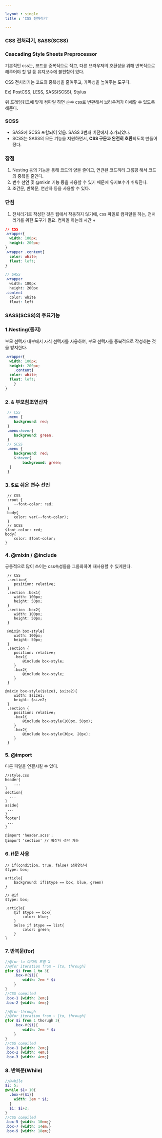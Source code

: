 ```yaml
---

layout : single
title : 'CSS 전처리기'

---
```


### CSS 전처리기, SASS(SCSS)

### Cascading Style Sheets Preprocessor

기본적인 css는, 코드를 중복적으로 적고, 다른 브라우저의 호환성을 위해  반복적으로 해주어야 할 일 등 유지보수에 불편함이 있다. 

CSS 전처리기는 코드의 중복성을 줄여주고, 가독성을 높여주는 도구다. 

Ex) PostCSS, LESS, SASS(SCSS), Stylus

위 프레임워크에 맞게 컴파일 하면 순수 css로 변환해서 브라우저가 이해할 수 있도록 해준다. 



### SCSS

* SASS에 SCSS 포함되어 있음. SASS 3번째 버전에서 추가되었다. 
* SCSS는 SASS의 모든 기능을 지원하면서, **CSS 구문과 완전히 호환**되도록 만들어졌다. 



### 장점

1. Nesting 등의 기능을 통해 코드의 양을 줄이고, 연관된 코드끼리 그룹핑 해서 코드의 중복을 줄인다.
2. 변수 선언 및 @mixin 기능 등을 사용할 수 있기 때문에 유지보수가 쉬워진다. 
3. 조건문, 반복문, 연산자 등을 사용할 수 있다. 



### 단점

1. 전처리기로 작성한 것은 웹에서 작동하지 않기에, css 파일로 컴파일을 하는, 전처리기를 위한 도구가 필요. 컴파일 하는데 시간 + 



```css
// CSS
.wrapper{
  width: 100px;
  height: 200px;
}
.wrapper .content{
  color: white;
  float: left; 
}
```

```scss
// SASS
.wrapper
  width: 100px
  height: 200px
.content
  color: white
  float: left
```



### SASS(SCSS)의 주요기능 

### 1.Nesting(둥지)

부모 선택자 내부에서 자식 선택자를 사용하여, 부모 선택자를 중복적으로 작성하는 것을 방지한다. 

```scss
.wrapper{
  width: 100px;
  height: 200px;
	.content{
  color: white;
  float: left; 
	}
}
```



### 2. & 부모참조연산자 

```scss
 // CSS
 .menu {
 	background: red; 
 }
 .menu:hover{
 	background: green; 
 }
 // SCSS
 .menu {
 	background: red; 
 	&:hover{
 		background: green;
  }
 }
```



### 3. $로 쉬운 변수 선언

```
 // CSS
 :root {
 	--font-color: red; 
 }
 body{
 	color: var(--font-color);
 }
 // SCSS
$font-color: red;
body{
	color: $font-color; 
}
```



### 4. @mixin / @include 

공통적으로 많이 쓰이는 css속성들을 그룹화하여 재사용할 수 있게한다. 

```
 // CSS
 .section{
 	position: relative; 
 }
 .section .box1{
 	width: 100px; 
 	height: 50px; 
 }
 .section .box2{
 	width: 100px; 
 	height: 50px; 
 }
```

```// CSS
 @mixin box-style{
 	width: 100px; 
 	height: 50px; 
 }
 .section {
 	position: relative;
 	.box1{
 		@include box-style;
 	}
 	.box2{
 		@include box-style;
 	}
 }
```

```
@mixin box-style($size1, $size2){
 	width: $size1; 
 	height: $size2; 
 }
 .section {
 	position: relative;
 	.box1{
 		@include box-style(100px, 50px);
 	}
 	.box2{
 		@include box-style(30px, 20px);
 	}
 }
```



### 5. @import

다른 파일을 연결시킬 수 있다. 



```
//style.css
header{
	...
}
section{
  ...
}
aside{
 ...
}
footer{
 ...
}
```

```
@import 'header.scss';
@import 'section' // 확장자 생략 가능 
```



### 6. if문 사용 

```
// if(condition, true, false) 삼항연산자 
$type: box;

article{
	background: if($type == box, blue, green)
}
```



```// if(condition, true, false) 삼항연산자 
// @if 
$type: box;

.article{
	@if $type == box{
		color: blue;
	}
	$else if $type == list{
		color: green;
	}
}
```



### 7. 반복문(for)

```scss
//@for-to 마지막 포함 X
//@for iteration from ~ [to, through]
@for $i from 1 to 3{
	.box-#{$i}{
		width: 2em * $i
	}
}
//CSS compiled
.box-1 {width: 2em;}
.box-2 {width: 4em;}
```

```scss
//@for-through
//@for iteration from ~ [to, through]
@for $i from 1 thorugh 3{
	.box-#{$i}{
		width: 2em * $i
	}
}
//CSS compiled
.box-1 {width: 2em;}
.box-2 {width: 4em;}
.box-3 {width: 4em;}
```



### 8. 반복문(While)

```scss
//@while
$i: 5;
@while $1< 10{
  .box-#{$1}{
    width: 2em * $i;
  }
  $i: $i+2;
}
//CSS compiled
.box-5 {width: 10em;}
.box-7 {width: 14em;}
.box-9 {width: 18em;}
```





